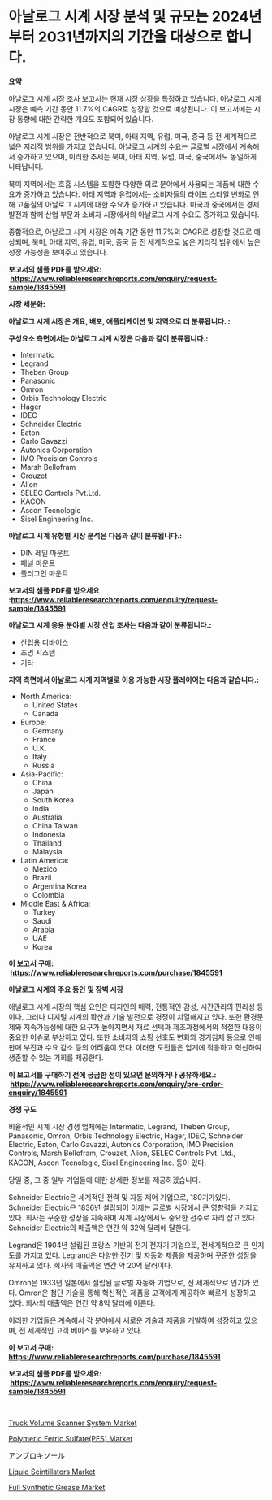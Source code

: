 <p><h1>아날로그 시계 시장 분석 및 규모는 2024년부터 2031년까지의 기간을 대상으로 합니다.</h1></p><p><strong>요약</strong></p>
<p><p>아날로그 시계 시장 조사 보고서는 현재 시장 상황을 특정하고 있습니다. 아날로그 시계 시장은 예측 기간 동안 11.7%의 CAGR로 성장할 것으로 예상됩니다. 이 보고서에는 시장 동향에 대한 간략한 개요도 포함되어 있습니다. </p><p>아날로그 시계 시장은 전반적으로 북미, 아태 지역, 유럽, 미국, 중국 등 전 세계적으로 넓은 지리적 범위를 가지고 있습니다. 아날로그 시계의 수요는 글로벌 시장에서 계속해서 증가하고 있으며, 이러한 추세는 북미, 아태 지역, 유럽, 미국, 중국에서도 동일하게 나타납니다.</p><p>북미 지역에서는 호흡 시스템을 포함한 다양한 의료 분야에서 사용되는 제품에 대한 수요가 증가하고 있습니다. 아태 지역과 유럽에서는 소비자들의 라이프 스타일 변화로 인해 고품질의 아날로그 시계에 대한 수요가 증가하고 있습니다. 미국과 중국에서는 경제 발전과 함께 산업 부문과 소비자 시장에서의 아날로그 시계 수요도 증가하고 있습니다.</p><p>종합적으로, 아날로그 시계 시장은 예측 기간 동안 11.7%의 CAGR로 성장할 것으로 예상되며, 북미, 아태 지역, 유럽, 미국, 중국 등 전 세계적으로 넓은 지리적 범위에서 높은 성장 가능성을 보여주고 있습니다.</p></p>
<p><strong>보고서의 샘플 PDF를 받으세요: &nbsp;<a href="https://www.reliableresearchreports.com/enquiry/request-sample/1845591">https://www.reliableresearchreports.com/enquiry/request-sample/1845591</a></strong></p>
<p><strong>시장 세분화:</strong></p>
<p><strong> 아날로그 시계 시장은 개요, 배포, 애플리케이션 및 지역으로 더 분류됩니다. :</strong></p>
<p><strong>구성요소 측면에서는 아날로그 시계 시장은 다음과 같이 분류됩니다.:</strong></p>
<p><ul><li>Intermatic</li><li>Legrand</li><li>Theben Group</li><li>Panasonic</li><li>Omron</li><li>Orbis Technology Electric</li><li>Hager</li><li>IDEC</li><li>Schneider Electric</li><li>Eaton</li><li>Carlo Gavazzi</li><li>Autonics Corporation</li><li>IMO Precision Controls</li><li>Marsh Bellofram</li><li>Crouzet</li><li>Alion</li><li>SELEC Controls Pvt.Ltd.</li><li>KACON</li><li>Ascon Tecnologic</li><li>Sisel Engineering Inc.</li></ul></p>
<p><strong> 아날로그 시계 유형별 시장 분석은 다음과 같이 분류됩니다.:</strong></p>
<p><ul><li>DIN 레일 마운트</li><li>패널 마운트</li><li>플러그인 마운트</li></ul></p>
<p><strong>보고서의 샘플 PDF를 받으세요 :<a href="https://www.reliableresearchreports.com/enquiry/request-sample/1845591">https://www.reliableresearchreports.com/enquiry/request-sample/1845591</a></strong></p>
<p><strong> 아날로그 시계 응용 분야별 시장 산업 조사는 다음과 같이 분류됩니다.:</strong></p>
<p><ul><li>산업용 디바이스</li><li>조명 시스템</li><li>기타</li></ul></p>
<p><strong>지역 측면에서 아날로그 시계 지역별로 이용 가능한 시장 플레이어는 다음과 같습니다.:</strong></p>
<p><ul>
    <li>
        North America:
        <ul>
            <li>United States</li>
            <li>Canada</li>
        </ul>
    </li>
    <li>
        Europe:
        <ul>
            <li>Germany</li>
            <li>France</li>
            <li>U.K.</li>
            <li>Italy</li>
            <li>Russia</li>
        </ul>
    </li>
    <li>
        Asia-Pacific:
        <ul>
            <li>China</li>
            <li>Japan</li>
            <li>South Korea</li>
            <li>India</li>
            <li>Australia</li>
            <li>China Taiwan</li>
            <li>Indonesia</li>
            <li>Thailand</li>
            <li>Malaysia</li>
        </ul>
    </li>
    <li>
        Latin America:
        <ul>
            <li>Mexico</li>
            <li>Brazil</li>
            <li>Argentina Korea</li>
            <li>Colombia</li>
        </ul>
    </li>
    <li>
        Middle East & Africa:
        <ul>
            <li>Turkey</li>
            <li>Saudi</li>
            <li>Arabia</li>
            <li>UAE</li>
            <li>Korea</li>
        </ul>
    </li>
    </ul></p>
<p><strong>이 보고서 구매: &nbsp;<a href="https://www.reliableresearchreports.com/purchase/1845591">https://www.reliableresearchreports.com/purchase/1845591</a></strong></p>
<p><strong>아날로그 시계의 주요 동인 및 장벽 시장</strong></p>
<p><p>애널로그 시계 시장의 핵심 요인은 디자인의 매력, 전통적인 감성, 시간관리의 편리성 등이다. 그러나 디지털 시계의 확산과 기술 발전으로 경쟁이 치열해지고 있다. 또한 환경문제와 지속가능성에 대한 요구가 높아지면서 재료 선택과 제조과정에서의 적절한 대응이 중요한 이슈로 부상하고 있다. 또한 소비자의 쇼핑 선호도 변화와 경기침체 등으로 인해 판매 부진과 수요 감소 등의 어려움이 있다. 이러한 도전들은 업계에 적응하고 혁신하여 생존할 수 있는 기회를 제공한다.</p></p>
<p><strong>이 보고서를 구매하기 전에 궁금한 점이 있으면 문의하거나 공유하세요.: &nbsp;<a href="https://www.reliableresearchreports.com/enquiry/pre-order-enquiry/1845591">https://www.reliableresearchreports.com/enquiry/pre-order-enquiry/1845591</a></strong></p>
<p><strong>경쟁 구도</strong></p>
<p><p>비율적인 시계 시장 경쟁 업체에는 Intermatic, Legrand, Theben Group, Panasonic, Omron, Orbis Technology Electric, Hager, IDEC, Schneider Electric, Eaton, Carlo Gavazzi, Autonics Corporation, IMO Precision Controls, Marsh Bellofram, Crouzet, Alion, SELEC Controls Pvt. Ltd., KACON, Ascon Tecnologic, Sisel Engineering Inc. 등이 있다.</p><p>당일 중, 그 중 일부 기업들에 대한 상세한 정보를 제공하겠습니다. </p><p>Schneider Electric은 세계적인 전력 및 자동 제어 기업으로, 180기가있다. Schneider Electric은 1836년 설립되어 이제는 글로벌 시장에서 큰 영향력을 가지고 있다. 회사는 꾸준한 성장을 지속하며 시계 시장에서도 중요한 선수로 자리 잡고 있다. Schneider Electric의 매출액은 연간 약 32억 달러에 달한다.</p><p>Legrand은 1904년 설립된 프랑스 기반의 전기 전자기 기업으로, 전세계적으로 큰 인지도를 가지고 있다. Legrand은 다양한 전기 및 자동화 제품을 제공하며 꾸준한 성장을 유지하고 있다. 회사의 매출액은 연간 약 20억 달러이다.</p><p>Omron은 1933년 일본에서 설립된 글로벌 자동화 기업으로, 전 세계적으로 인기가 있다. Omron은 첨단 기술을 통해 혁신적인 제품을 고객에게 제공하여 빠르게 성장하고 있다. 회사의 매출액은 연간 약 8억 달러에 이른다. </p><p>이러한 기업들은 계속해서 각 분야에서 새로운 기술과 제품을 개발하여 성장하고 있으며, 전 세계적인 고객 베이스를 보유하고 있다.</p></p>
<p><strong>이 보고서 구매: &nbsp; <a href="https://www.reliableresearchreports.com/purchase/1845591">https://www.reliableresearchreports.com/purchase/1845591</a></strong></p>
<p><strong>보고서의 샘플 PDF를 받으세요: &nbsp;<a href="https://www.reliableresearchreports.com/enquiry/request-sample/1845591">https://www.reliableresearchreports.com/enquiry/request-sample/1845591</a></strong><strong></strong></p>
<p>&nbsp;</p>
<p><p><a href="https://issuu.com/reportprime-2/docs/truck-volume-scanner-system-market-size-2030.pptx">Truck Volume Scanner System Market</a></p><p><a href="https://cat-emmental-94b.notion.site/Polymeric-Ferric-Sulfate-PFS-Market-Research-Report-Reveals-The-Latest-Trends-And-Opportunities-of--73de0fd93046480a95588ef36a9c54ef">Polymeric Ferric Sulfate(PFS) Market</a></p><p><a href="https://github.com/vhemk0794148/Market-Research-Report-List-1/blob/main/6886462190746.md">アンブロキソール</a></p><p><a href="https://github.com/sofayahoo2023/Market-Research-Report-List-3/blob/main/liquid-scintillators-market.md">Liquid Scintillators Market</a></p><p><a href="https://github.com/joannesouthgate/Market-Research-Report-List-2/blob/main/full-synthetic-grease-market.md">Full Synthetic Grease Market</a></p></p>